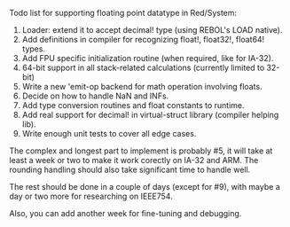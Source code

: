 Todo list for supporting floating point datatype in Red/System:

1. Loader: extend it to accept decimal! type (using REBOL's LOAD native).
2. Add definitions in compiler for recognizing float!, float32!, float64! types.
3. Add FPU specific initialization routine (when required, like for IA-32).
4. 64-bit support in all stack-related calculations (currently limited to 32-bit)
5. Write a new 'emit-op backend for math operation involving floats.
6. Decide on how to handle NaN and INFs.
7. Add type conversion routines and float constants to runtime.
8. Add real support for decimal! in virtual-struct library (compiler helping lib).
9. Write enough unit tests to cover all edge cases.

The complex and longest part to implement is probably #5, it will take at least a week or two to make it work corectly on IA-32 and ARM. The rounding handling should also take significant time to handle well.

The rest should be done in a couple of days (except for #9), with maybe a day or two more for researching on IEEE754.

Also, you can add another week for fine-tuning and debugging.
